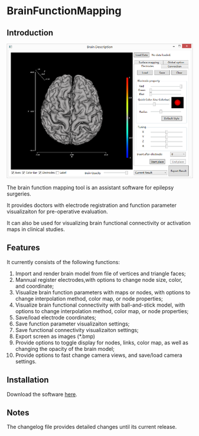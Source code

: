 BrainFunctionMapping
====================

## Introduction

![overview](./images/mainwindow.png)

The brain function mapping tool is an assistant software for epilepsy surgeries.

It provides doctors with electrode registration and function parameter visualizaiton for pre-operative evaluation.

It can also be used for visualizing brain functional connectivity or activation maps in clinical studies.

## Features

It currently consists of the following functions:

1. Import and render brain model from file of vertices and triangle faces;
2. Mannual register electrodes,with options to change node size, color, and coordinate;
3. Visualize brain function parameters with maps or nodes, with options to change interpolation method, color map, or node properties;
4. Visualize brain functional connectivity with ball-and-stick model, with options to change interpolation method, color map, or node properties;
5. Save/load electrode coordinates;
6. Save function parameter visualizaiton settings;
7. Save functional connectivity visualizaiton settings;
8. Export screen as images (*.bmp)
9. Provide options to toggle display for nodes, links, color map, as well as changing the opacity of the brain model;
10. Provide options to fast change camera views, and save/load camera settings.



## Installation
Download the software [here](https://github.com/redyjq/BrainFunctionMapping/releases).

## Notes
The changelog file provides detailed changes until its current release.
